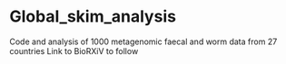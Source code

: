 # Global_skim_analysis
Code and analysis of 1000 metagenomic faecal and worm data from 27 countries 
Link to BioRXiV to follow 